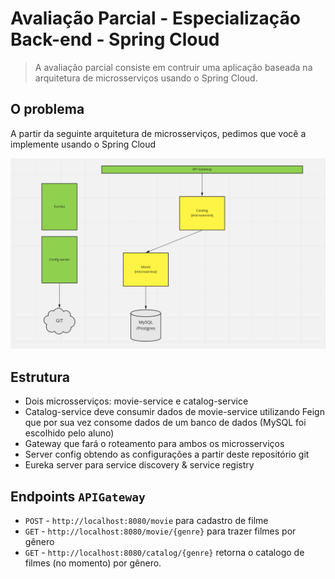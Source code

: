 # Avaliação Parcial - Especialização Back-end - Spring Cloud
> A avaliação parcial consiste em contruir uma aplicação baseada na arquitetura
> de microsserviços usando o Spring Cloud.

## O problema

A partir da seguinte arquitetura de microsserviços, pedimos que você a implemente usando o Spring Cloud

![Arquitetura de Microsserviços](arquitetura.png)

## Estrutura

- Dois microsserviços: movie-service e catalog-service
- Catalog-service deve consumir dados de movie-service utilizando Feign que por sua vez consome dados de um banco de dados (MySQL foi escolhido pelo aluno)
- Gateway que fará o roteamento para ambos os microsserviços
- Server config obtendo as configurações a partir deste repositório git
- Eureka server para service discovery & service registry

## Endpoints `APIGateway`

- `POST`  - `http://localhost:8080/movie` para cadastro de filme
- `GET`   - `http://localhost:8080/movie/{genre}` para trazer filmes por gênero
- `GET`   - `http://localhost:8080/catalog/{genre}` retorna o catalogo de filmes (no momento) por gênero.

